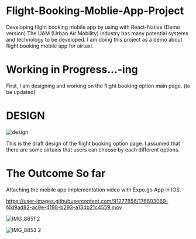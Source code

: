 # Flight-Booking-Moblie-App-Project

Developing flight booking mobile app by using with React-Native (Demo version)
The UAM (Urban Air Mobility) industry has many potential systems and technology to be developed.
I am doing this project as a demo about flight booking mobile app for airtaxi.

# Working in Progress...-ing
First, I am designing and working on the flight booking option main page.
(to be updated)

# DESIGN
![design](https://user-images.githubusercontent.com/91277856/176603708-af5ad5a5-f632-447e-8695-dd9da71f2b54.jpeg)

This is the draft design of the flight booking option page.
I assumed that there are some airtaxis that users can choose by each different options.



# The Outcome So far
Attaching the mobile app implementation video with Expo.go App in IOS.

https://user-images.githubusercontent.com/91277856/176603069-f4d9ad82-ac9e-4198-b293-a134b21c4559.mov


![IMG_8851 2](https://user-images.githubusercontent.com/91277856/176604423-328ab9f4-9e46-4209-9e0b-c6ef66d334a5.jpg)


![IMG_8853 2](https://user-images.githubusercontent.com/91277856/176604428-c582de3c-547a-4695-ad14-0efb0a65d1c1.jpg)


